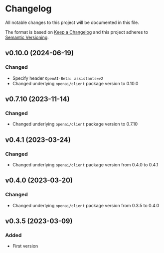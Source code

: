 # Changelog
All notable changes to this project will be documented in this file.

The format is based on [Keep a Changelog](http://keepachangelog.com/)
and this project adheres to [Semantic Versioning](http://semver.org/).

## v0.10.0 (2024-06-19)
### Changed
- Specify header `OpenAI-Beta: assistants=v2`
- Changed underlying `openai/client` package version to 0.10.0

## v0.7.10 (2023-11-14)
### Changed
- Changed underlying `openai/client` package version to 0.7.10

## v0.4.1 (2023-03-24)
### Changed
- Changed underlying `openai/client` package version from 0.4.0 to 0.4.1

## v0.4.0 (2023-03-20)
### Changed
- Changed underlying `openai/client` package version from 0.3.5 to 0.4.0

## v0.3.5 (2023-03-09)
### Added
- First version
